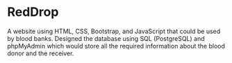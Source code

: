 # RedDrop

A website using HTML, CSS, Bootstrap, and JavaScript that could be used by blood banks. Designed the database using SQL (PostgreSQL) and phpMyAdmin which would store all the required information about the blood donor and the receiver.
